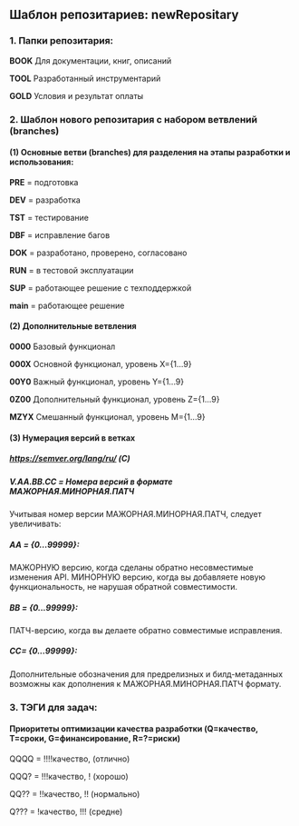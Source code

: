 ## Шаблон репозитариев: newRepositary
### 1. Папки репозитария:
**BOOK** Для документации, книг, описаний

**TOOL** Разработанный инструментарий

**GOLD** Условия и результат оплаты

### 2. Шаблон нового репозитария с набором ветвлений (branches)
#### (1) Основные ветви (branches) для разделения на этапы разработки и использования:
**PRE** = подготовка

**DEV** = разработка

**TST** = тестирование

**DBF** = исправление багов

**DOK** = разработано, проверено, согласовано

**RUN** = в тестовой эксплуатации

**SUP** = работающее решение с техподдержкой

**main** = работающее решение

#### (2) Дополнительные ветвления
**0000** Базовый функционал

**000X** Основной функционал, уровень X={1...9}

**00Y0** Важный функционал, уровень Y={1...9}

**0Z00** Дополнительный функционал, уровень Z={1...9}

**MZYX** Смешанный функционал, уровень M={1...9}

#### (3) Нумерация версий в ветках
##### https://semver.org/lang/ru/ (С)
##### V.AA.BB.CC = Номера версий в формате МАЖОРНАЯ.МИНОРНАЯ.ПАТЧ
Учитывая номер версии МАЖОРНАЯ.МИНОРНАЯ.ПАТЧ, следует увеличивать:
##### AA = {0...99999}:
МАЖОРНУЮ версию, когда сделаны обратно несовместимые изменения API.
МИНОРНУЮ версию, когда вы добавляете новую функциональность, не нарушая обратной совместимости.
##### BB = {0...99999}:
ПАТЧ-версию, когда вы делаете обратно совместимые исправления.
##### CC= {0...99999}:
Дополнительные обозначения для предрелизных и билд-метаданных возможны как дополнения к МАЖОРНАЯ.МИНОРНАЯ.ПАТЧ формату.


### 3. ТЭГИ для задач:
#### Приоритеты оптимизации качества разработки (Q=качество, T=сроки, G=финансирование, R=?=риски)
QQQQ = !!!!качество,  (отлично)

QQQ? = !!!качество, ! (хорошо)

QQ?? = !!качество, !! (нормально)

Q??? = !качество, !!! (средне)
